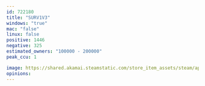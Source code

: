```yaml
---
id: 722180
title: "SURV1V3"
windows: "true"
mac: "false"
linux: false
positive: 1446
negative: 325
estimated_owners: "100000 - 200000"
peak_ccu: 1

image: https://shared.akamai.steamstatic.com/store_item_assets/steam/apps/722180/header.jpg?t=1668208940
opinions:
---
```

